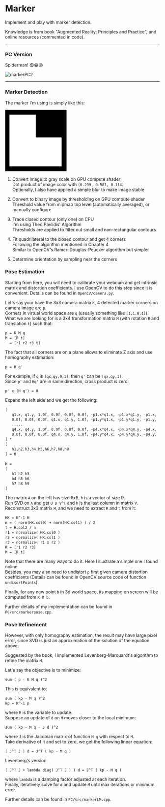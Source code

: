 # Marker
Implement and play with marker detection.

Knowledge is from book "Augmented Reality: Principles and Practice", and online resources (commented in code).

------

### PC Version

Spiderman! 😨😁😝

<img src="Images/MarkerPC2.gif" width="600" alt="markerPC2">

------

### Marker Detection

The marker I'm using is simply like this:  

<img src="Images/marker.png" width="200" alt="marker">

1. Convert image to gray scale on GPU compute shader  
   Dot product of image color with `(0.299, 0.587, 0.114)`  
   Optionally, I also have applied a simple blur to make image stable  

2. Convert to binary image by thresholding on GPU compute shader  
   Threshold value from mipmap top level (automatically averaged), or manually configure  

3. Trace closed contour (only one) on CPU  
   I'm using Theo Pavlidis' Algorithm  
   Thresholds are applied to filter out small and non-rectangular contours  

4. Fit quadrilateral to the closed contour and get 4 corners  
   Following the algorithm mentioned in Chapter 4  
   Similar to OpenCV's Ramer–Douglas–Peucker algorithm but simpler  

5. Determine orientation by sampling near the corners

### Pose Estimation

Starting from here, you will need to calibrate your webcam and get intrinsic matrix and distortion coefficients. I use OpenCV to do this step since it is convenient. Details can be found in `OpenCV/camera.py`.

Let's say your have the 3x3 camera matrix `K`, 4 detected marker corners on camera image are `p`.  
Corners in virtual world space are `q` (usually something like `[1,1,0,1]`).  
What we are looking for is a 3x4 transformation matrix `M` (with rotation `R` and translation `t`) such that:
```
p = K M q
M = [R t]
  = [r1 r2 r3 t]
```
The fact that all corners are on a plane allows to eliminate Z axis and use homography estimation:
```
p = H q'
```
For example, if `q` is `[qx,qy,0,1]`, then `q'` can be `[qx,qy,1]`.  
Since `p'` and `Hq'` are in same direction, cross product is zero:  
```
p' x (H q') = 0
```
Expand the left side and we get the following:
```
[
   q1.x, q1.y, 1.0f, 0.0f, 0.0f, 0.0f, -p1.x*q1.x, -p1.x*q1.y, -p1.x,
   0.0f, 0.0f, 0.0f, q1.x, q1.y, 1.0f, -p1.y*q1.x, -p1.y*q1.y, -p1.y,
   .....
   q4.x, q4.y, 1.0f, 0.0f, 0.0f, 0.0f, -p4.x*q4.x, -p4.x*q4.y, -p4.x,
   0.0f, 0.0f, 0.0f, q4.x, q4.y, 1.0f, -p4.y*q4.x, -p4.y*q4.y, -p4.y,
] * 
[
   h1,h2,h3,h4,h5,h6,h7,h8,h9
] = 0

H = 
[
   h1 h2 h3
   h4 h5 h6
   h7 h8 h9
]
```
The matrix `A` on the left has size 8x9, `h` is a vector of size 9.  
Run SVD on `A` and get `U D V^T` and `h` is the last column in matrix `V`.  
Reconstruct 3x3 matrix `H`, and we need to extract `R` and `t` from it:
```
HK = K^-1 H
n = ( norm(HK.col0) + norm(HK.col1) ) / 2
t = H.col2 / n
r1 = normalize( HK.col0 )
r2 = normalize( HK.col1 )
r3 = normalize( r1 x r2 )
R = [r1 r2 r3]
M = [R t]
```
Note that there are many ways to do it. Here I illustrate a simple one I found online.  
Besides, you may also need to undistort `p` first given camera distortion coefficients (Details can be found in OpenCV source code of function `undisortPoints`).  

Finally, for any new point `b` in 3d world space, its mapping on screen will be computed from `K M b`.

Further details of my implementation can be found in `PC/src/markerpose.cpp`.

### Pose Refinement

However, with only homography estimation, the result may have large pixel error, since SVD is just an approximation of the solution of the equation above.  

Suggested by the book, I implemented Levenberg-Marquardt's algorithm to refine the matrix `M`.  

Let's say the objective is to minimize:
```
sum ( p - K M q )^2
```
This is equivalent to:
```
sum ( kp - M q )^2
kp = K^-1 p
```
where `M` is the variable to update.  
Suppose an update of `d` on `M` moves closer to the local minimum:
```
sum ( kp - M q - J d )^2
```
where `J` is the Jacobian matrix of function `M q` with respect to `M`.  
Take derivative of it and set to zero, we get the following linear equation:
```
( J^T J ) d = J^T ( kp - M q )
```
Levenberg's version:
```
( J^T J + lambda diag( J^T J ) ) d = J^T ( kp - M q )
```
where `lambda` is a damping factor adjusted at each iteration.  
Finally, iteratively solve for `d` and update `M` until max iterations or minimum error.

Further details can be found in `PC/src/markerLM.cpp`.